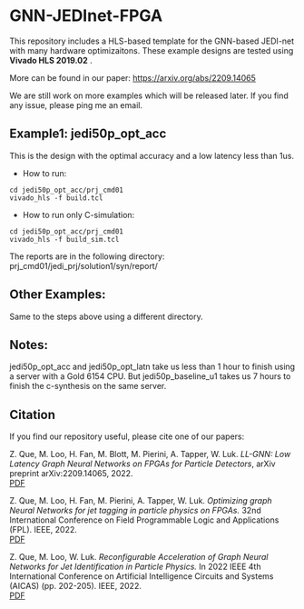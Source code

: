 # GNN-JEDInet-FPGA

This repository includes a HLS-based template for the GNN-based JEDI-net with many hardware optimizaitons. These example designs are tested using **Vivado HLS 2019.02** . 

More can be found in our paper:
https://arxiv.org/abs/2209.14065

We are still work on more examples which will be released later. If you find any issue, please ping me an email.

## Example1: jedi50p_opt_acc
This is the design with the optimal accuracy and a low latency less than 1us.  

- How to run: 
```batch
cd jedi50p_opt_acc/prj_cmd01
vivado_hls -f build.tcl
```

- How to run only C-simulation: 
```batch
cd jedi50p_opt_acc/prj_cmd01
vivado_hls -f build_sim.tcl
```


The reports are in the following directory: prj_cmd01/jedi_prj/solution1/syn/report/

## Other Examples:
Same to the steps above using a different directory. 


## Notes:
jedi50p_opt_acc and jedi50p_opt_latn take us less than 1 hour to finish using a server with a Gold 6154 CPU. 
But jedi50p_baseline_u1 takes us 7 hours to finish the c-synthesis on the same server. 



## Citation
If you find our repository useful, please cite one of our papers:

Z. Que, M. Loo, H. Fan, M. Blott, M. Pierini, A. Tapper, W. Luk. *LL-GNN: Low Latency Graph Neural Networks on FPGAs for Particle Detectors*, arXiv preprint arXiv:2209.14065, 2022.  
[PDF](https://arxiv.org/pdf/2209.14065.pdf)

Z. Que, M. Loo, H. Fan, M. Pierini, A. Tapper, W. Luk. *Optimizing graph Neural Networks for jet tagging in particle physics on FPGAs.* 32nd International Conference on Field Programmable Logic and Applications (FPL). IEEE, 2022.  
[PDF](http://www.doc.ic.ac.uk/~zque/papers/22/fpl22zq.pdf)

Z. Que, M. Loo, W. Luk. *Reconfigurable Acceleration of Graph Neural Networks for Jet Identification in Particle Physics.* In 2022 IEEE 4th International Conference on Artificial Intelligence Circuits and Systems (AICAS) (pp. 202-205). IEEE, 2022.  
[PDF](http://www.doc.ic.ac.uk/~zque/papers/22/aicas22zq.pdf)
